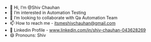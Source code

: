 - 👋 Hi, I’m @Shiv Chauhan
- 👀 I’m interested in Automation Testing 
- 💞️ I’m looking to collaborate with Qa Automation Team 
- 📫 How to reach me - itsmeshivchauhan@gmail.com
- 🚀 Linkedin Profile - www.linkedin.com/in/shiv-chauhan-043628269
- 😄 Pronouns: Shiv

<!---
ShivChauhan1000/ShivChauhan1000 is a ✨ special ✨ repository because its `README.md` (this file) appears on your GitHub profile.
You can click the Preview link to take a look at your changes.
--->
